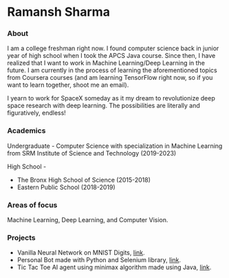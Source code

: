 # Ramansh Sharma

### About

I am a college freshman right now. I found computer science back in junior year of high school when I took the APCS Java course. Since then, I have realized that I want to work in Machine Learning/Deep Learning in the future. I am currently in the process of learning the aforementioned topics from Coursera courses (and am learning TensorFlow right now, so if you want to learn together, shoot me an email).

I yearn to work for SpaceX someday as it my dream to revolutionize deep space research with deep learning. The possibilities are literally and figuratively, endless!

### Academics

Undergraduate - Computer Science with specialization in Machine Learning from SRM Institute of Science and Technology (2019-2023)

High School -
* The Bronx High School of Science (2015-2018)
* Eastern Public School (2018-2019)

### Areas of focus

Machine Learning, Deep Learning, and Computer Vision.

### Projects

- Vanilla Neural Network on MNIST Digits, [link][1].
- Personal Bot made with Python and Selenium library, [link][2].
- Tic Tac Toe AI agent using minimax algorithm made using Java, [link][3].


[1]: https://github.com/ramanshsharma2806/Digit-Recognizer
[2]:https://github.com/ramanshsharma2806/Personal-Bot
[3]:https://github.com/ramanshsharma2806/TicTacToe
